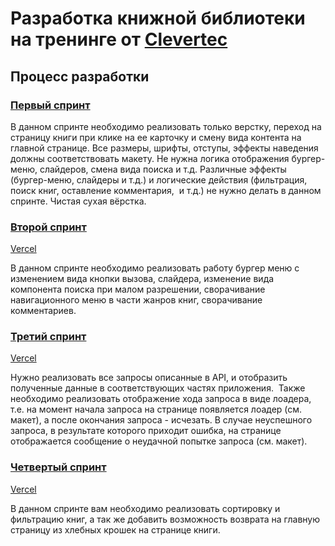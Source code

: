# Разработка книжной библиотеки на тренинге от [Clevertec](https://clevertec.ru/)

## Процесс разработки

### [Первый спринт](https://github.com/ars3nka/Clevertec/tree/Arseni-sprint1)

В данном спринте необходимо реализовать только верстку, переход на страницу книги при клике на ее карточку и смену вида контента на главной странице. Все размеры, шрифты, отступы, эффекты наведения должны соответствовать макету. Не нужна логика отображения бургер-меню, слайдеров, смена вида поиска и т.д.
Различные эффекты (бургер-меню, слайдеры и т.д.) и логические действия (фильтрация, поиск книг, оставление комментария,  и т.д.) не нужно делать в данном спринте. Чистая сухая вёрстка.

### [Второй спринт](https://github.com/ars3nka/Clevertec/tree/Arseni-sprint2)

[Vercel](https://clevertec-git-arseni-sprint2-ars3nka.vercel.app/)

В данном спринте необходимо реализовать работу бургер меню с изменением вида кнопки вызова, слайдера, изменение вида компонента поиска при малом разрешении, сворачивание навигационного меню в части жанров книг, сворачивание комментариев.

### [Третий спринт](https://github.com/ars3nka/Clevertec/tree/Arseni-sprint3)

[Vercel](https://clevertec-git-arseni-sprint3-ars3nka.vercel.app/)

Нужно реализовать все запросы описанные в API, и отобразить полученные данные в соответствующих частях приложения. 
Также необходимо реализовать отображение хода запроса в виде лоадера,  т.е. на момент начала запроса на странице появляется лоадер (см. макет), а после окончания запроса - исчезать. В случае неуспешного запроса, в результате которого приходит ошибка, на странице отображается сообщение о неудачной попытке запроса (см. макет).

### [Четвертый спринт](https://github.com/ars3nka/Clevertec/tree/Arseni-sprint4)

[Vercel](https://clevertec-git-arseni-sprint4-ars3nka.vercel.app/)

В данном спринте вам необходимо реализовать сортировку и фильтрацию книг, а так же добавить возможность возврата на главную страницу из хлебных крошек на странице книги.
